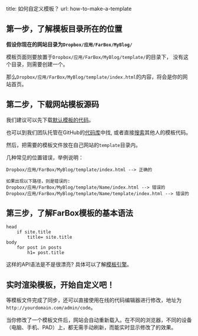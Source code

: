 title: 如何自定义模板？
url: how-to-make-a-template


## 第一步，了解模板目录所在的位置

**假设你现在的网站目录为`Dropbox/应用/FarBox/MyBlog/`**

模板页面则要放置于`Dropbox/应用/FarBox/MyBlog/template/`的目录下， 没有这个目录，则需要创建一个。

那么`Dropbox/应用/FarBox/MyBlog/template/index.html`的内容，将会是你的网站首页。


## 第二步，下载网站模板源码

我们建议可以先下载[默认模板的代码](https://github.com/BuildFarBox/default-template)。

也可以到我们团队托管在GitHub的[代码库](https://github.com/BuildFarBox/)中找, 或者直接[搜索](https://github.com/search?o=desc&q=farbox&ref=cmdform&s=updated&type=Repositories)其他人的模板代码。

然后，把需要的模板文件放在自己网站的`template`目录内。

几种常见的位置错误，举例说明：
```
Dropbox/应用/FarBox/MyBlog/template/index.html --> 正确的

如果出现以下路径，则是错误的:
Dropbox/应用/FarBox/MyBlog/template/Name/index.html --> 错误的
Dropbox/应用/FarBox/MyBlog/template/Name/template/index.html --> 错误的
```


## 第三步，了解FarBox模板的基本语法

```jade
head
	if site.title
		title= site.title
body
	for post in posts
		h1= post.title
```

这样的API语法是不是很漂亮? 具体可以了解[模板引擎](template-engine)。


## 实时渲染模板，开始自定义吧！

等模板文件完成了同步，还可以直接使用在线的代码编辑器进行修改，地址为`http://yourdomain.com/admin/code`。

当你修改了一个模板文件后，网站会自动重新载入。在不同的浏览器，不同的设备（电脑、手机、PAD）上，都无需手动刷新，而能实时显示修改了的效果。

